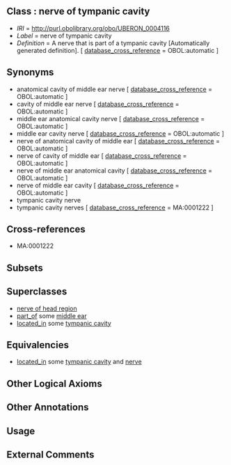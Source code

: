 
## Class : nerve of tympanic cavity

 * *IRI* = http://purl.obolibrary.org/obo/UBERON_0004116
 * *Label* = nerve of tympanic cavity
 * *Definition* = A nerve that is part of a tympanic cavity [Automatically generated definition]. [ [database_cross_reference](../../ef/oboInOwl#hasDbXref.md) = OBOL:automatic ]

## Synonyms

 * anatomical cavity of middle ear nerve [ [database_cross_reference](../../ef/oboInOwl#hasDbXref.md) = OBOL:automatic ]
 * cavity of middle ear nerve [ [database_cross_reference](../../ef/oboInOwl#hasDbXref.md) = OBOL:automatic ]
 * middle ear anatomical cavity nerve [ [database_cross_reference](../../ef/oboInOwl#hasDbXref.md) = OBOL:automatic ]
 * middle ear cavity nerve [ [database_cross_reference](../../ef/oboInOwl#hasDbXref.md) = OBOL:automatic ]
 * nerve of anatomical cavity of middle ear [ [database_cross_reference](../../ef/oboInOwl#hasDbXref.md) = OBOL:automatic ]
 * nerve of cavity of middle ear [ [database_cross_reference](../../ef/oboInOwl#hasDbXref.md) = OBOL:automatic ]
 * nerve of middle ear anatomical cavity [ [database_cross_reference](../../ef/oboInOwl#hasDbXref.md) = OBOL:automatic ]
 * nerve of middle ear cavity [ [database_cross_reference](../../ef/oboInOwl#hasDbXref.md) = OBOL:automatic ]
 * tympanic cavity nerve
 * tympanic cavity nerves [ [database_cross_reference](../../ef/oboInOwl#hasDbXref.md) = MA:0001222 ]

## Cross-references

 * MA:0001222

## Subsets


## Superclasses

 * [nerve of head region](../../UBERON/79/UBERON_0011779.md)
 * [part_of](../../BFO/50/BFO_0000050.md) some [middle ear](../../UBERON/56/UBERON_0001756.md)
 * [located_in](../../RO/25/RO_0001025.md) some [tympanic cavity](../../UBERON/14/UBERON_0004114.md)

## Equivalencies

 * [located_in](../../RO/25/RO_0001025.md) some [tympanic cavity](../../UBERON/14/UBERON_0004114.md) and [nerve](../../UBERON/21/UBERON_0001021.md)

## Other Logical Axioms


## Other Annotations


## Usage


## External Comments

